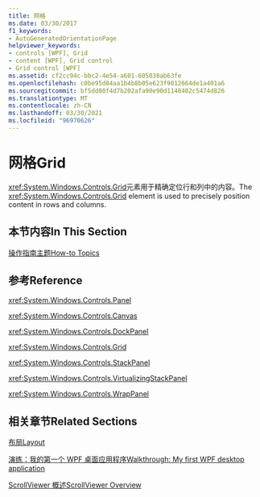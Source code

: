 ```yaml
---
title: 网格
ms.date: 03/30/2017
f1_keywords:
- AutoGeneratedOrientationPage
helpviewer_keywords:
- controls [WPF], Grid
- content [WPF], Grid control
- Grid control [WPF]
ms.assetid: cf2cc94c-bbc2-4e54-a601-605038ab63fe
ms.openlocfilehash: c0be95d84aa1b4b8b05e623f9012664de1a401a6
ms.sourcegitcommit: bf5dd80f4d7b202afa90e90d1148402c5474d826
ms.translationtype: MT
ms.contentlocale: zh-CN
ms.lasthandoff: 03/30/2021
ms.locfileid: "96970626"
---
```

# <a name="grid"></a><span data-ttu-id="e8547-102">网格</span><span class="sxs-lookup"><span data-stu-id="e8547-102">Grid</span></span>
<span data-ttu-id="e8547-103"><xref:System.Windows.Controls.Grid>元素用于精确定位行和列中的内容。</span><span class="sxs-lookup"><span data-stu-id="e8547-103">The <xref:System.Windows.Controls.Grid> element is used to precisely position content in rows and columns.</span></span>  
  
## <a name="in-this-section"></a><span data-ttu-id="e8547-104">本节内容</span><span class="sxs-lookup"><span data-stu-id="e8547-104">In This Section</span></span>  
 [<span data-ttu-id="e8547-105">操作指南主题</span><span class="sxs-lookup"><span data-stu-id="e8547-105">How-to Topics</span></span>](grid-how-to-topics.md)  
  
## <a name="reference"></a><span data-ttu-id="e8547-106">参考</span><span class="sxs-lookup"><span data-stu-id="e8547-106">Reference</span></span>  
 <xref:System.Windows.Controls.Panel>  
  
 <xref:System.Windows.Controls.Canvas>  
  
 <xref:System.Windows.Controls.DockPanel>  
  
 <xref:System.Windows.Controls.Grid>  
  
 <xref:System.Windows.Controls.StackPanel>  
  
 <xref:System.Windows.Controls.VirtualizingStackPanel>  
  
 <xref:System.Windows.Controls.WrapPanel>  
  
## <a name="related-sections"></a><span data-ttu-id="e8547-107">相关章节</span><span class="sxs-lookup"><span data-stu-id="e8547-107">Related Sections</span></span>  
 [<span data-ttu-id="e8547-108">布局</span><span class="sxs-lookup"><span data-stu-id="e8547-108">Layout</span></span>](../advanced/layout.md)  
  
 [<span data-ttu-id="e8547-109">演练：我的第一个 WPF 桌面应用程序</span><span class="sxs-lookup"><span data-stu-id="e8547-109">Walkthrough: My first WPF desktop application</span></span>](../getting-started/walkthrough-my-first-wpf-desktop-application.md)  
  
 [<span data-ttu-id="e8547-110">ScrollViewer 概述</span><span class="sxs-lookup"><span data-stu-id="e8547-110">ScrollViewer Overview</span></span>](scrollviewer-overview.md)
